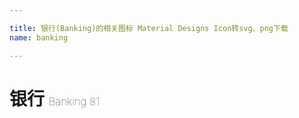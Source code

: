 ```yaml
---

title: 银行(Banking)的相关图标 Material Designs Icon转svg、png下载
name: banking

---
```


# 银行  <small style="font-size: 60%;font-weight: 100">Banking <span class="badge-secondary badge">81</span> </small>

<search tag="banking" :max="0"/>

